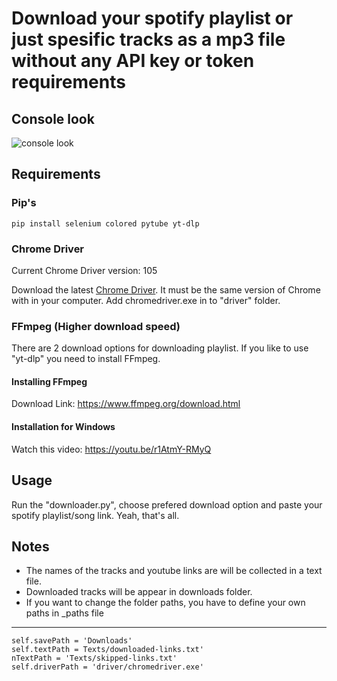 # Download your spotify playlist or just spesific tracks as a mp3 file without any API key or token requirements

## Console look

![console look](https://i.ibb.co/znCymsc/Ekran-g-r-nt-s-2021-12-26-140751.png)

## Requirements

### Pip's

    pip install selenium colored pytube yt-dlp

### Chrome Driver

 Current Chrome Driver version: 105

 Download the latest [Chrome Driver](https://chromedriver.chromium.org/downloads). It must be the same version of Chrome with in your computer.
 Add chromedriver.exe in to "driver" folder.

### FFmpeg (Higher download speed)
  
 There are 2 download options for downloading playlist. If you like to use "yt-dlp" you need to install FFmpeg.

#### Installing FFmpeg

Download Link: <https://www.ffmpeg.org/download.html>

#### Installation for Windows

 Watch this video: <https://youtu.be/r1AtmY-RMyQ>

## Usage

Run the "downloader.py", choose prefered download option and paste your spotify playlist/song link. Yeah, that's all.

## Notes

- The names of the tracks and youtube links are will be collected in a text file.
- Downloaded tracks will be appear in downloads folder.
- If you want to change the folder paths, you have to define your own paths in _paths file

***
    self.savePath = 'Downloads'
    self.textPath = Texts/downloaded-links.txt'
    nTextPath = 'Texts/skipped-links.txt'
    self.driverPath = 'driver/chromedriver.exe'
